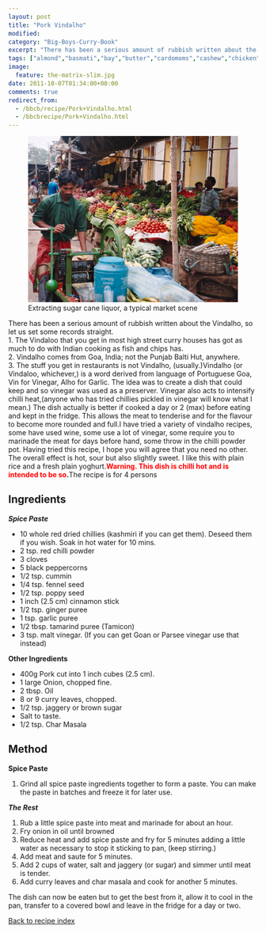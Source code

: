 ```yaml
---
layout: post
title: "Pork Vindalho"
modified:
category: "Big-Boys-Curry-Book"
excerpt: "There has been a serious amount of rubbish written about the Vindalho, so let us"
tags: ["almond","basmati","bay","butter","cardomoms","cashew","chicken","cinnamon","cloves","cumin","ghee","lamb","mace","nuts","pepper","rice","saffron","turmeric"]
image:
  feature: the-matrix-slim.jpg
date: 2011-10-07T01:34:00+00:00
comments: true
redirect_from: 
  - /bbcb/recipe/Pork+Vindalho.html
  - /bbcbrecipe/Pork+Vindalho.html
---
```


<figure>
	<a href="/images/bbcb/photo18_15.jpg" alt="Street market, India" title="Street market, India &#169; Ashley Kitson 12/09/2011"><img src="/images/bbcb/photo18_15.jpg"/></a>
	<figcaption>Extracting sugar cane liquor, a typical market scene</figcaption>
</figure>

There has been a serious amount of rubbish written about the Vindalho, so let us set some records straight.<br>1. The Vindaloo that you get in most high street curry houses has got as much to do with Indian cooking as fish and chips has.<br>2. Vindalho comes from Goa, India; not the Punjab Balti Hut, anywhere.<br>3. The stuff you get in restaurants is not Vindalho, (usually.)Vindalho (or Vindaloo, whichever,) is a word derived from language of Portuguese Goa, Vin for Vinegar, Alho for Garlic. The idea was to create a dish that could keep and so vinegar was used as a preserver. Vinegar also acts to intensify chilli heat,(anyone who has tried chillies pickled in vinegar will know what I mean.) The dish actually is better if cooked a day or 2 (max) before eating and kept in the fridge. This allows the meat to tenderise and for the flavour to become more rounded and full.I have tried a variety of vindalho recipes, some have used wine, some use a lot of vinegar, some require you to marinade the meat for days before hand, some throw in the chilli powder pot. Having tried this recipe, I hope you will agree that you need no other. The overall effect is hot, sour but also slightly sweet. I like this with plain rice and a fresh plain yoghurt.<strong><font color="#FF0000">Warning. This dish is chilli hot and is intended to be so</font>.</strong>The recipe is for 4 persons
        
## Ingredients
        
<p><em><strong>Spice Paste</strong></em></p>  <ul><li>10 whole red dried chillies (kashmiri if you can get them). Deseed them if you wish. Soak in hot water for 10 mins.</li><li>2 tsp. red chilli powder</li><li>3 cloves</li><li>5 black peppercorns</li><li>1/2 tsp. cummin</li><li>1/4 tsp. fennel seed</li><li>1/2 tsp. poppy seed</li><li>1 inch (2.5 cm) cinnamon stick</li><li>1/2 tsp. ginger puree</li><li>1 tsp. garlic puree</li><li>1/2 tbsp. tamarind puree (Tamicon)</li><li>3 tsp. malt vinegar. (If you can get Goan or Parsee vinegar use that instead)</li></ul>  <p><strong>Other Ingredients</strong></p>  <ul><li>400g Pork cut into 1 inch cubes (2.5 cm).</li><li>1 large Onion, chopped fine.</li><li>2 tbsp. Oil</li><li>8 or 9 curry leaves, chopped.</li><li>1/2 tsp. jaggery or brown sugar</li><li>Salt to taste.</li><li>1/2 tsp. Char Masala</li></ul>
        
## Method

<p><strong>Spice Paste</strong></p><ol><li>Grind all spice paste ingredients together to form a paste. You can make the paste in batches and freeze it for later use.</li></ol><p><em><strong>The Rest</strong></em></p>  <ol><li>Rub a little spice paste into meat and marinade for about an hour.</li><li>Fry onion in oil until browned</li><li>Reduce heat and add spice paste and fry for 5 minutes adding a little water as  necessary to stop it sticking to pan, (keep stirring.)</li><li>Add meat and saute for 5 minutes.</li><li>Add 2 cups of water, salt and jaggery (or sugar) and simmer until meat is tender.</li><li>Add curry leaves and char masala and cook for another 5 minutes. </li></ol><p>The dish can now be eaten but to get the best from it, allow it to cool in  the pan, transfer to a covered bowl and leave in the fridge for a day or two.</p>   

<a href="/bbcb">Back to recipe index</a>      